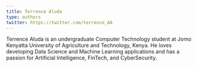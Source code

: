 ```yaml
---
title: Terrence Aluda
type: authors
twitter: https://twitter.com/terrence_AA
---
```

Terrence Aluda is an undergraduate Computer Technology student at Jomo Kenyatta University of Agriculture and Technology, Kenya. He loves developing Data Science and Machine Learning applications and has a passion for Artificial Intelligence, FinTech, and CyberSecurity.

